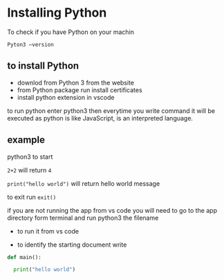# Installing Python
To check if you have Python on your machin

`Pyton3 —version`

## to install Python

- downlod from Python 3 from the website
- from Python package run install certificates
- install python extension in vscode

to run python enter python3 then everytime you write command it will be executed as python is like JavaScript, is an interpreted language.

## example 

python3 to start

`2+2` will return `4`

`print("hello world")` will return hello world message 

to exit run `exit()`

if you are not running the app from vs code you will need to go to the app directory form terminal and run python3 the filename

- to run it from vs code 

- to identify the starting document write 

```python
def main():

  print("hello world")
```